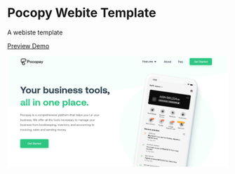 
# Pocopy Webite Template

A webiste template 

[Preview Demo](https://pocopay-website.vercel.app/)

![Webiste Screenshot](/assets/images/pocopay.png)